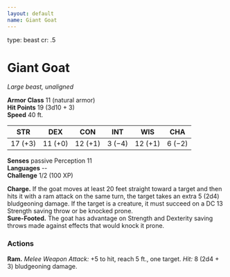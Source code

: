 ```yaml
---
layout: default
name: Giant Goat
---
```

type: beast
cr: .5

# Giant Goat 
_Large beast, unaligned_

**Armor Class** 11 (natural armor)    
**Hit Points** 19 (3d10 + 3)    
**Speed** 40 ft. 

| STR     | DEX     | CON     | INT     | WIS     | CHA     |
|---------|---------|---------|---------|---------|---------|
| 17 (+3) | 11 (+0) | 12 (+1) | 3 (−4)  | 12 (+1) | 6 (−2)  |  

**Senses** passive Perception 11    
**Languages** --    
**Challenge** 1/2 (100 XP) 

**Charge.** If the goat moves at least 20 feet straight toward a target and then hits it with a ram attack on the same turn, the target takes an extra 5 (2d4) bludgeoning damage. If the target is a creature, it must succeed on a DC 13 Strength saving throw or be knocked prone.    
**Sure-Footed.** The goat has advantage on Strength and Dexterity saving throws made against effects that would knock it prone. 

### Actions 
**Ram.** _Melee Weapon Attack:_ +5 to hit, reach 5 ft., one target. _Hit:_ 8 (2d4 + 3) bludgeoning damage. 